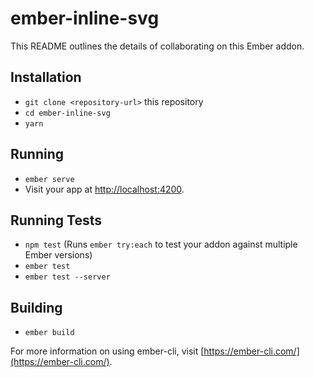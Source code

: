 # ember-inline-svg

This README outlines the details of collaborating on this Ember addon.

## Installation

* `git clone <repository-url>` this repository
* `cd ember-inline-svg`
* `yarn`

## Running

* `ember serve`
* Visit your app at [http://localhost:4200](http://localhost:4200).

## Running Tests

* `npm test` (Runs `ember try:each` to test your addon against multiple Ember versions)
* `ember test`
* `ember test --server`

## Building

* `ember build`

For more information on using ember-cli, visit [https://ember-cli.com/](https://ember-cli.com/).
